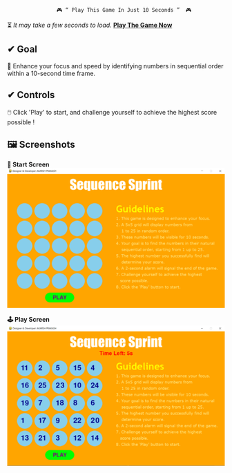                    🎮 “ Play This Game In Just 10 Seconds ”  🎮

 ⏳ *It may take a few seconds to load.* **[Play The Game Now](https://akarsh72.github.io/Sequence-Sprint/build/web)**

## ✔ Goal 
 🚀 Enhance your focus and speed by identifying numbers in sequential order within a 10-second time frame. 

## ✔ Controls
 🖱️ Click 'Play' to start, and challenge yourself to achieve the highest score possible !

## 🖼️ Screenshots

**📱 Start Screen**
![Title_Screen](https://raw.githubusercontent.com/akarsh72/Sequence-Sprint/main/Screeenshot/start_screen.PNG)

**🕹️ Play Screen**
![Play_Screen](https://raw.githubusercontent.com/akarsh72/Sequence-Sprint/main/Screeenshot/play_screen.PNG)
